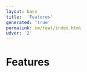 ```yaml
---
layout: base
title:  'Features'
generated: 'true'
permalink: bm/feat/index.html
udver: '2'
---
```


# Features

<!-- the file does not exist
 include bm-feat-table.html -->

